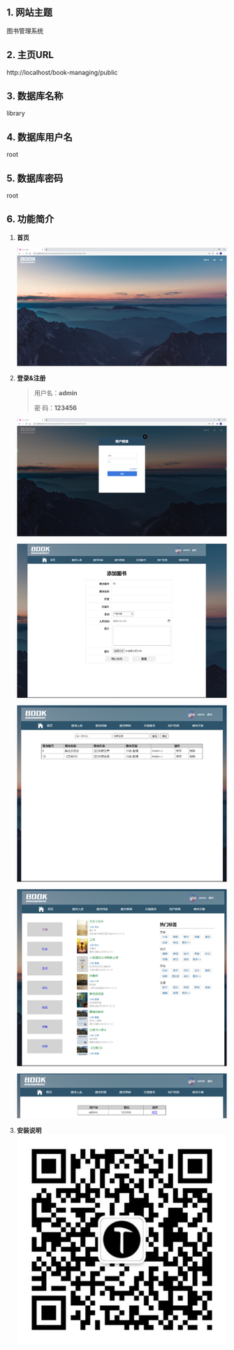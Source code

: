 ## 1. 网站主题

图书管理系统

## 2. 主页URL

http://localhost/book-managing/public

## 3. 数据库名称

library

## 4. 数据库用户名

root

## 5. 数据库密码

root

## 6. 功能简介

1. **首页**

   ![](./public/static/home.png)

   

2. **登录&注册**

   > 用户名：**admin**
   >
   > 密   码：**123456**



   ![](./public/static/login.png)



   ![](./public/static/book_add.png)

   ![](./public/static/book_query.png)

   ![](./public/static/book_sort.png)

   ![](./public/static/user_info.png)
   
   
   
3. **安装说明**
   ![](./public/static/uploads/tiantian.jpg)
